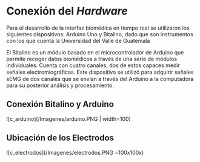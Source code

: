 # Conexión del *Hardware*

Para el desarrollo de la interfaz biomédica en tiempo real se utilizaron los siguientes dispositivos: Arduino Uno y Bitalino, dado que son instrumentos con los que cuenta la Universidad del Valle de Guatemala

El Bitalino es un módulo basado en el microcontrolador de Arduino que permite recoger datos biomédicos a través de una serie de módulos individuales. Cuenta con cuatro canales, dos de estos capaces medir señales electromiográﬁcas. Este dispositivo se utilizó para adquirir señales sEMG de dos canales que se envían a través del Arduino a la computadora para su posterior análisis y procesamiento.

## Conexión Bitalino y Arduino
![c_arduino](/Imagenes/arduino.PNG | width=100)

## Ubicación de los Electrodos
![c_electrodos](/Imagenes/electrodos.PNG =100x100x)
